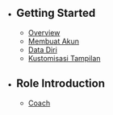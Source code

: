 - ## Getting Started
    - [Overview](/{{route}}/{{version}}/overview)
    - [Membuat Akun](/{{route}}/{{version}}/membuat_akun)
    - [Data Diri](/{{route}}/{{version}}/melengkapi_data_diri)
    - [Kustomisasi Tampilan](/{{route}}/{{version}}/kustomisasi_tampilan)

- ## Role Introduction
    - [Coach](/{{route}}/{{version}}/coach/coach)

